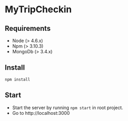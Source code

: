 # MyTripCheckin


## Requirements
- Node (> 4.6.x)
- Npm (> 3.10.3)
- MongoDb (> 3.4.x)

## Install
```npm install```

## Start
- Start the server by running ```npm start``` in root project.
- Go to http://localhost:3000

